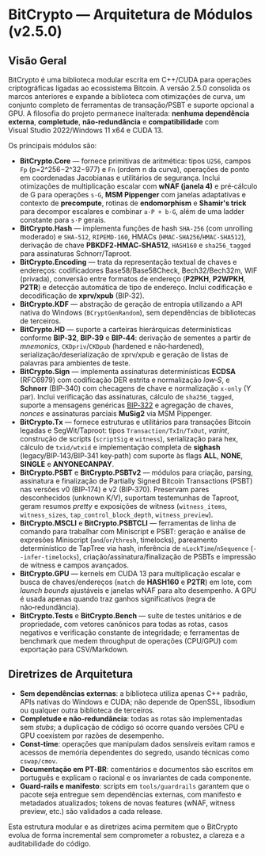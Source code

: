 # BitCrypto — Arquitetura de Módulos (v2.5.0)

## Visão Geral

BitCrypto é uma biblioteca modular escrita em C++/CUDA para operações criptográficas ligadas ao ecossistema Bitcoin.  A versão 2.5.0 consolida os marcos anteriores e expande a biblioteca com otimizações de curva, um conjunto completo de ferramentas de transação/PSBT e suporte opcional a GPU.  A filosofia do projeto permanece inalterada: **nenhuma dependência externa**, **completude**, **não‑redundância** e **compatibilidade** com Visual Studio 2022/Windows 11 x64 e CUDA 13.

Os principais módulos são:

- **BitCrypto.Core** — fornece primitivas de aritmética: tipos `U256`, campos `Fp` (p=2^256−2^32−977) e `Fn` (ordem n da curva), operações de ponto em coordenadas Jacobianas e utilitários de segurança.  Inclui otimizações de multiplicação escalar com **wNAF (janela 4)** e pré‑cálculo de G para operações `s·G`, **MSM Pippenger** com janelas adaptativas e contexto de **precompute**, rotinas de **endomorphism** e **Shamir's trick** para decompor escalares e combinar `a·P + b·G`, além de uma ladder constante para `s·P` gerais.
- **BitCrypto.Hash** — implementa funções de hash `SHA‑256` (com unrolling moderado) e `SHA‑512`, `RIPEMD‑160`, HMACs (`HMAC‑SHA256`/`HMAC‑SHA512`), derivação de chave **PBKDF2‑HMAC‑SHA512**, `HASH160` e `sha256_tagged` para assinaturas Schnorr/Taproot.
- **BitCrypto.Encoding** — trata da representação textual de chaves e endereços: codificadores Base58/Base58Check, Bech32/Bech32m, WIF (privada), conversão entre formatos de endereço (**P2PKH**, **P2WPKH**, **P2TR**) e detecção automática de tipo de endereço.  Inclui codificação e decodificação de **xprv/xpub** (BIP‑32).
- **BitCrypto.KDF** — abstração de geração de entropia utilizando a API nativa do Windows (`BCryptGenRandom`), sem dependências de bibliotecas de terceiros.
- **BitCrypto.HD** — suporte a carteiras hierárquicas determinísticas conforme **BIP‑32**, **BIP‑39** e **BIP‑44**: derivação de sementes a partir de *mnemonics*, `CKDpriv`/`CKDpub` (hardened e não‑hardened), serialização/deserialização de xprv/xpub e geração de listas de palavras para ambientes de teste.
- **BitCrypto.Sign** — implementa assinaturas determinísticas **ECDSA** (RFC6979) com codificação DER estrita e normalização *low‑S*, e **Schnorr** (BIP‑340) com checagens de chave e normalização `x‑only` (Y par).  Inclui verificação das assinaturas, cálculo de `sha256_tagged`, suporte a mensagens genéricas [BIP‑322](https://github.com/bitcoin/bips/blob/master/bip-0322.mediawiki) e agregação de chaves, *nonces* e assinaturas parciais **MuSig2** via MSM Pippenger.
- **BitCrypto.Tx** — fornece estruturas e utilitários para transações Bitcoin legadas e SegWit/Taproot: tipos `Transaction/TxIn/TxOut`, *varint*, construção de scripts (`scriptSig` e `witness`), serialização para hex, cálculo de `txid/wtxid` e implementação completa de **sighash** (legacy/BIP‑143/BIP‑341 key‑path) com suporte às flags **ALL**, **NONE**, **SINGLE** e **ANYONECANPAY**.
- **BitCrypto.PSBT** e **BitCrypto.PSBTv2** — módulos para criação, parsing, assinatura e finalização de Partially Signed Bitcoin Transactions (PSBT) nas versões v0 (BIP‑174) e v2 (BIP‑370).  Preservam pares desconhecidos (unknown K/V), suportam testemunhas de Taproot, geram resumos *pretty* e exposições de witness (`witness_items`, `witness_sizes`, `tap_control_block_depth`, `witness_preview`).
- **BitCrypto.MSCLI** e **BitCrypto.PSBTCLI** — ferramentas de linha de comando para trabalhar com Miniscript e PSBT: geração e análise de expresões Miniscript (`and`/`or`/`thresh`, timelocks), pareamento determinístico de TapTree via hash, inferência de `nLockTime`/`nSequence` (`--infer‑timelocks`), criação/assinatura/finalização de PSBTs e impressão de witness e campos avançados.
- **BitCrypto.GPU** — kernels em CUDA 13 para multiplicação escalar e busca de chaves/endereços (`match` de **HASH160** e **P2TR**) em lote, com *launch bounds* ajustáveis e janelas wNAF para alto desempenho.  A GPU é usada apenas quando traz ganhos significativos (regra de não‑redundância).
- **BitCrypto.Tests** e **BitCrypto.Bench** — suíte de testes unitários e de propriedade, com vetores canônicos para todas as rotas, casos negativos e verificação constante de integridade; e ferramentas de benchmark que medem throughput de operações (CPU/GPU) com exportação para CSV/Markdown.

## Diretrizes de Arquitetura

- **Sem dependências externas**: a biblioteca utiliza apenas C++ padrão, APIs nativas do Windows e CUDA; não depende de OpenSSL, libsodium ou qualquer outra biblioteca de terceiros.
- **Completude e não‑redundância**: todas as rotas são implementadas sem *stubs*; a duplicação de código só ocorre quando versões CPU e GPU coexistem por razões de desempenho.
- **Const‑time**: operações que manipulam dados sensíveis evitam ramos e acessos de memória dependentes do segredo, usando técnicas como `cswap/cmov`.
- **Documentação em PT‑BR**: comentários e documentos são escritos em português e explicam o racional e os invariantes de cada componente.
- **Guard‑rails e manifesto**: scripts em `tools/guardrails` garantem que o pacote seja entregue sem dependências externas, com manifesto e metadados atualizados; tokens de novas features (wNAF, witness preview, etc.) são validados a cada release.

Esta estrutura modular e as diretrizes acima permitem que o BitCrypto evolua de forma incremental sem comprometer a robustez, a clareza e a auditabilidade do código.